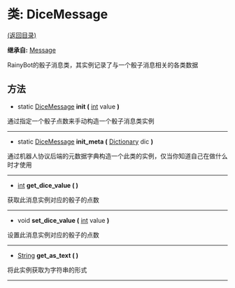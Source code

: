 # 类: DiceMessage

[(返回目录)](./)

**继承自:** [Message](message.md)

RainyBot的骰子消息类，其实例记录了与一个骰子消息相关的各类数据

## 方法

* static [DiceMessage](dicemessage.md) **init (** [int](https://docs.godotengine.org/en/latest/classes/class\_int.html) value **)**

通过指定一个骰子点数来手动构造一个骰子消息类实例

***

* static [DiceMessage](dicemessage.md) **init\_meta (** [Dictionary](https://docs.godotengine.org/en/latest/classes/class\_dictionary.html) dic **)**

通过机器人协议后端的元数据字典构造一个此类的实例，仅当你知道自己在做什么时才使用

***

* [int](https://docs.godotengine.org/en/latest/classes/class\_int.html) **get\_dice\_value ( )**

获取此消息实例对应的骰子的点数

***

* void **set\_dice\_value (** [int](https://docs.godotengine.org/en/latest/classes/class\_int.html) value **)**

设置此消息实例对应的骰子的点数

***

* [String](https://docs.godotengine.org/en/latest/classes/class\_string.html) **get\_as\_text ( )**

将此实例获取为字符串的形式

***
